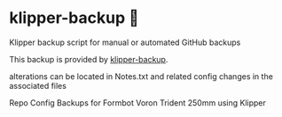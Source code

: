 # klipper-backup 💾 
Klipper backup script for manual or automated GitHub backups 

This backup is provided by [klipper-backup](https://github.com/Staubgeborener/klipper-backup).

alterations can be located in Notes.txt and related config changes in the associated files

Repo Config Backups  for Formbot Voron Trident 250mm using Klipper
